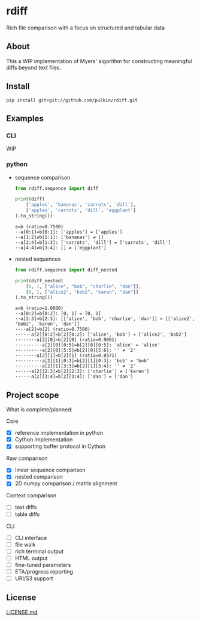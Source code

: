 # rdiff

Rich file comparison with a focus on structured and tabular data

About
-----

This a WIP implementation of Myers' algorithm for constructing meaningful diffs beyond text files.

Install
-------

```commandline
pip install git+git://github.com/pulkin/rdiff.git
```

Examples
--------

### CLI

WIP

### python

- sequence comparison
  ```python
  from rdiff.sequence import diff
  
  print(diff(
      ['apples', 'bananas', 'carrots', 'dill'],
      ['apples', 'carrots', 'dill', 'eggplant']
  ).to_string())
  ```
  
  ```text
  a≈b (ratio=0.7500)
  ··a[0:1]=b[0:1]: ['apples'] = ['apples']
  ··a[1:2]≠b[1:1]: ['bananas'] ≠ []
  ··a[2:4]=b[1:3]: ['carrots', 'dill'] = ['carrots', 'dill']
  ··a[4:4]≠b[3:4]: [] ≠ ['eggplant']
  ```

- nested sequences
  ```python
  from rdiff.sequence import diff_nested

  print(diff_nested(
      [0, 1, ["alice", "bob", "charlie", "dan"]],
      [0, 1, ["alice2", "bob2", "karen", "dan"]]
  ).to_string())
  ```
  
  ```text
  a≈b (ratio=1.0000)
  ··a[0:2]=b[0:2]: [0, 1] = [0, 1]
  ··a[2:3]≈b[2:3]: [['alice', 'bob', 'charlie', 'dan']] ≈ [['alice2', 'bob2', 'karen', 'dan']]
  ····a[2]≈b[2] (ratio=0.7500)
  ······a[2][0:2]≈b[2][0:2]: ['alice', 'bob'] ≈ ['alice2', 'bob2']
  ········a[2][0]≈b[2][0] (ratio=0.9091)
  ··········a[2][0][0:5]=b[2][0][0:5]: 'alice' = 'alice'
  ··········a[2][0][5:5]≠b[2][0][5:6]: '' ≠ '2'
  ········a[2][1]≈b[2][1] (ratio=0.8571)
  ··········a[2][1][0:3]=b[2][1][0:3]: 'bob' = 'bob'
  ··········a[2][1][3:3]≠b[2][1][3:4]: '' ≠ '2'
  ······a[2][2:3]≠b[2][2:3]: ['charlie'] ≠ ['karen']
  ······a[2][3:4]=b[2][3:4]: ['dan'] = ['dan']
  ```

Project scope
-------------

What is complete/planned:

Core

- [x] reference implementation in python
- [x] Cython implementation
- [x] supporting buffer protocol in Cython

Raw comparison

- [x] linear sequence comparison
- [x] nested comparison
- [x] 2D numpy comparison / matrix alignment

Context comparison

- [ ] text diffs
- [ ] table diffs

CLI

- [ ] CLI interface
- [ ] file walk
- [ ] rich terminal output
- [ ] HTML output
- [ ] fine-tuned parameters
- [ ] ETA/progress reporting
- [ ] URI/S3 support

License
-------

[LICENSE.md](LICENSE.md)
